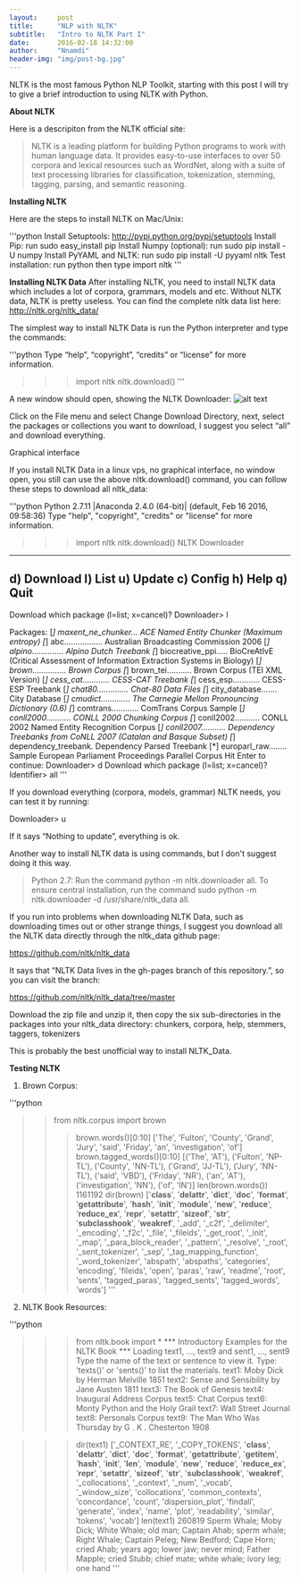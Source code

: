 ```yaml
---
layout:     post
title:      "NLP with NLTK"
subtitle:   "Intro to NLTK Part I"
date:       2016-02-18 14:32:00
author:     "Nnamdi"
header-img: "img/post-bg.jpg"
---
```


NLTK is the most famous Python NLP Toolkit, starting with this post I will try to give a brief introduction to using NLTK with Python.

**About NLTK**

Here is a descripiton from the NLTK official site:
>NLTK is a leading platform for building Python programs to work with human language data. It provides easy-to-use interfaces to over 50 corpora and lexical resources such as WordNet, along with a suite of text processing libraries for classification, tokenization, stemming, tagging, parsing, and semantic reasoning.

**Installing NLTK**

Here are the steps to install NLTK on Mac/Unix:

'''python
Install Setuptools: http://pypi.python.org/pypi/setuptools
Install Pip: run sudo easy_install pip
Install Numpy (optional): run sudo pip install -U numpy
Install PyYAML and NLTK: run sudo pip install -U pyyaml nltk
Test installation: run python then type import nltk
'''

**Installing NLTK Data**
After installing NLTK, you need to install NLTK data which includes a lot of corpora, grammars, models and etc. Without NLTK data, NLTK is pretty useless. You can find the complete nltk data list here: http://nltk.org/nltk_data/

The simplest way to install NLTK Data is run the Python interpreter and type the commands:

'''python
Type “help”, “copyright”, “credits” or “license” for more information.
>>> import nltk
>>> nltk.download()
'''

A new window should open, showing the NLTK Downloader:
![alt text](http://textminingonline.com/wp-content/uploads/2014/01/nltk_downloader_on_mac.png "NLTK Downloader")

Click on the File menu and select Change Download Directory, next, select the packages or collections you want to download, I suggest you select “all” and download everything.

Graphical interface

If you install NLTK Data in a linux vps, no graphical interface, no window open, you still can use the above nltk.download() command, you can follow these steps to download all nltk_data:

'''python
Python 2.7.11 |Anaconda 2.4.0 (64-bit)| (default, Feb 16 2016, 09:58:36)
Type "help", "copyright", "credits" or "license" for more information.
>>> import nltk
>>> nltk.download()
NLTK Downloader
---------------------------------------------------------------------------
d) Download l) List u) Update c) Config h) Help q) Quit
---------------------------------------------------------------------------
Download which package (l=list; x=cancel)?
Downloader> l

Packages:
[*] maxent_ne_chunker... ACE Named Entity Chunker (Maximum entropy)
[*] abc................. Australian Broadcasting Commission 2006
[*] alpino.............. Alpino Dutch Treebank
[*] biocreative_ppi..... BioCreAtIvE (Critical Assessment of Information
Extraction Systems in Biology)
[*] brown............... Brown Corpus
[*] brown_tei........... Brown Corpus (TEI XML Version)
[*] cess_cat............ CESS-CAT Treebank
[*] cess_esp............ CESS-ESP Treebank
[*] chat80.............. Chat-80 Data Files
[*] city_database....... City Database
[*] cmudict............. The Carnegie Mellon Pronouncing Dictionary (0.6)
[*] comtrans............ ComTrans Corpus Sample
[*] conll2000........... CONLL 2000 Chunking Corpus
[*] conll2002........... CONLL 2002 Named Entity Recognition Corpus
[*] conll2007........... Dependency Treebanks from CoNLL 2007 (Catalan
and Basque Subset)
[*] dependency_treebank. Dependency Parsed Treebank
[*] europarl_raw........ Sample European Parliament Proceedings Parallel
Corpus
Hit Enter to continue:
Downloader> d
Download which package (l=list; x=cancel)?
Identifier> all
'''

If you download everything (corpora, models, grammar) NLTK needs, you can test it by running:

Downloader> u

If it says “Nothing to update”, everything is ok.

Another way to install NLTK data is using commands, but I don't suggest doing it this way.

>Python 2.7: Run the command python -m nltk.downloader all. To ensure central installation, run the command sudo python -m nltk.downloader -d /usr/share/nltk_data all.

If you run into problems when downloading NLTK Data, such as downloading times out or other strange things, I suggest you download all the NLTK data directly through the nltk_data github page:

<https://github.com/nltk/nltk_data>

It says that “NLTK Data lives in the gh-pages branch of this repository.”, so you can visit the branch:

<https://github.com/nltk/nltk_data/tree/master>

Download the zip file and unzip it, then copy the six sub-directories in the packages into your nltk_data directory: chunkers, corpora, help, stemmers, taggers, tokenizers

This is probably the best unofficial way to install NLTK_Data.

**Testing NLTK**

1) Brown Corpus:

'''python
>> from nltk.corpus import brown
>>> brown.words()[0:10]
['The', 'Fulton', 'County', 'Grand', 'Jury', 'said', 'Friday', 'an', 'investigation', 'of']
>>> brown.tagged_words()[0:10]
[('The', 'AT'), ('Fulton', 'NP-TL'), ('County', 'NN-TL'), ('Grand', 'JJ-TL'), ('Jury', 'NN-TL'), ('said', 'VBD'), ('Friday', 'NR'), ('an', 'AT'), ('investigation', 'NN'), ('of', 'IN')]
>>> len(brown.words())
1161192
>>> dir(brown)
['__class__', '__delattr__', '__dict__', '__doc__', '__format__', '__getattribute__', '__hash__', '__init__', '__module__', '__new__', '__reduce__', '__reduce_ex__', '__repr__', '__setattr__', '__sizeof__', '__str__', '__subclasshook__', '__weakref__', '_add', '_c2f', '_delimiter', '_encoding', '_f2c', '_file', '_fileids', '_get_root', '_init', '_map', '_para_block_reader', '_pattern', '_resolve', '_root', '_sent_tokenizer', '_sep', '_tag_mapping_function', '_word_tokenizer', 'abspath', 'abspaths', 'categories', 'encoding', 'fileids', 'open', 'paras', 'raw', 'readme', 'root', 'sents', 'tagged_paras', 'tagged_sents', 'tagged_words', 'words']
'''

2) NLTK Book Resources:

'''python
>>> from nltk.book import *
*** Introductory Examples for the NLTK Book ***
Loading text1, ..., text9 and sent1, ..., sent9
Type the name of the text or sentence to view it.
Type: 'texts()' or 'sents()' to list the materials.
text1: Moby Dick by Herman Melville 1851
text2: Sense and Sensibility by Jane Austen 1811
text3: The Book of Genesis
text4: Inaugural Address Corpus
text5: Chat Corpus
text6: Monty Python and the Holy Grail
text7: Wall Street Journal
text8: Personals Corpus
text9: The Man Who Was Thursday by G . K . Chesterton 1908

>>> dir(text1)
['_CONTEXT_RE', '_COPY_TOKENS', '__class__', '__delattr__', '__dict__', '__doc__', '__format__', '__getattribute__', '__getitem__', '__hash__', '__init__', '__len__', '__module__', '__new__', '__reduce__', '__reduce_ex__', '__repr__', '__setattr__', '__sizeof__', '__str__', '__subclasshook__', '__weakref__', '_collocations', '_context', '_num', '_vocab', '_window_size', 'collocations', 'common_contexts', 'concordance', 'count', 'dispersion_plot', 'findall', 'generate', 'index', 'name', 'plot', 'readability', 'similar', 'tokens', 'vocab']
>>> len(text1)
260819
Sperm Whale; Moby Dick; White Whale; old man; Captain Ahab; sperm
whale; Right Whale; Captain Peleg; New Bedford; Cape Horn; cried Ahab;
years ago; lower jaw; never mind; Father Mapple; cried Stubb; chief
mate; white whale; ivory leg; one hand
'''
